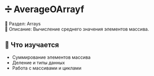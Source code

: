 # ➗ AverageOArrayf

📁 Раздел: Arrays  
📘 Описание: Вычисление среднего значения элементов массива.

## 🧠 Что изучается
- Суммирование элементов массива  
- Деление и типы данных  
- Работа с массивами и циклами
